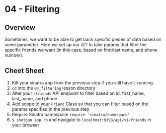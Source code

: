 # 04 - Filtering

## Overview

Sometimes, we want to be able to get back specific pieces of data based on some
parameter. Here we set up our `GET` to take params that filter the specific
friends we want (in this case, based on first/last name, and phone number).

## Cheet Sheet

1. Kill your sinatra app from the previous step if you still have it running
1. `cd` into the `04_filtering` lesson directory
1. Alter your `/friends` API endpoint to filter based on id, first_name,
last_name, and phone
1. Add scope to your `Friend` Class so that you can filter based on the params
specified in the previous step
1. Require Sinatra namespace `require 'sinatra/namespace'
`
1. `$ shotgun app.rb` and navigate to `localhost:9393/api/v1/friends` in your browser
